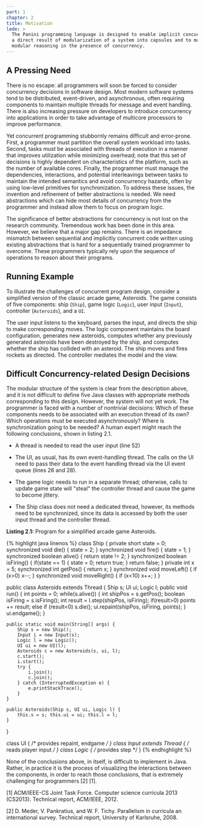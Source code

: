 ```yaml
---
part: 1
chapter: 2
title: Motivation
lede: >
  The Panini programming language is designed to enable implicit concurrency as
  a direct result of modularization of a system into capsules and to maintain
  modular reasoning in the presence of concurrency.
---
```


## A Pressing Need

There is no escape: all programmers will soon be forced to consider concurrency
decisions in software design. Most modern software systems tend to be
distributed, event-driven, and asynchronous, often requiring components to
maintain multiple threads for message and event handling. There is also
increasing pressure on developers to introduce concurrency into applications in
order to take advantage of multicore processors to improve performance.

Yet concurrent programming stubbornly remains difficult and error-prone. First,
a programmer must partition the overall system workload into tasks. Second,
tasks must be associated with threads of execution in a manner that improves
utilization while minimizing overhead; note that this set of decisions is highly
dependent on characteristics of the platform, such as the number of available
cores. Finally, the programmer must manage the dependencies, interactions, and
potential interleavings between tasks to maintain the intended semantics and
avoid concurrency hazards, often by using low-level primitives for
synchronization. To address these issues, the invention and refinement of better
abstractions is needed. We need abstractions which can hide most details of
concurrency from the programmer and instead allow them to focus on program
logic.

The significance of better abstractions for concurrency is not lost on the
research community. Tremendous work has been done in this area. However, we
believe that a major gap remains. There is an impedance mismatch between
sequential and implicitly concurrent code written using existing abstractions
that is hard for a sequentially trained programmer to overcome. These
programmers typically rely upon the sequence of operations to reason about their
programs.


## Running Example

To illustrate the challenges of concurrent program design, consider a simplified
version of the classic arcade game, Asteroids. The game consists of five
components: ship (`Ship`), game logic (`Logic`), user input (`Input`),
controller (`Asteroids`), and a `UI`.

The user input listens to the keyboard, parses the input, and directs the ship
to make corresponding moves. The logic component maintains the board
configuration, generates new asteroids, computes whether any previously
generated asteroids have been destroyed by the ship, and computes whether the
ship has collided with an asteroid. The ship moves and fires rockets as
directed. The controller mediates the model and the view.


## Difficult Concurrency-related Design Decisions

The modular structure of the system is clear from the description above, and it
is not difficult to define five Java classes with appropriate methods
corresponding to this design. However, the system will not yet work. The
programmer is faced with a number of nontrivial decisions: Which of these
components needs to be associated with an execution thread of its own? Which
operations must be executed asynchronously? Where is synchronization going to be
needed? A human expert might reach the following conclusions, shown in listing
2.1.

- A thread is needed to read the user input (line 52)

- The UI, as usual, has its own event-handling thread. The calls on the UI need
  to pass their data to the event handling thread via the UI event queue (lines
  26 and 28).

- The game logic needs to run in a separate thread; otherwise, calls to update
  game state will "steal" the controller thread and cause the game to become
  jittery.

- The Ship class does not need a dedicated thread, however, its methods need to
  be synchronized, since its data is accessed by both the user input thread and
  the controller thread.

**Listing 2.1:** Program for a simplified arcade game Asteroids.

{% highlight java linenos %}
class Ship {
    private short state = 0;
    synchronized void die() { state = 2; }
    synchronized  void fire() { state = 1; }
    synchronized boolean alive() { return state != 2; }
    synchronized boolean isFiring() {
        if(state == 1) { state = 0; return true; }
            return false;
        }
    private int x = 5;
    synchronized int getPos() { return x; }
    synchronized  void moveLeft() { if (x>0) x--; }
    synchronized  void moveRight() { if (x<10) x++; }
}

public class Asteroids extends Thread {
    Ship s; UI ui; Logic l;
    public void run() {
        int points = 0;
        while(s.alive()) {
            int shipPos = s.getPos();
            boolean isFiring = s.isFiring();
            int result = l.step(shipPos, isFiring);
            if(result>0) points += result;
            else if (result<0) s.die();
            ui.repaint(shipPos, isFiring, points);
        }
        ui.endgame();
    }

    public static void main(String[] args) {
        Ship s = new Ship();
        Input i = new Input(s);
        Logic l = new Logic();
        UI ui = new UI(l);
        Asteroids c = new Asteroids(s, ui, l);
        c.start();
        i.start();
        try {
            i.join();
            c.join();
        } catch (InterruptedException e) {
            e.printStackTrace();
        }
    }

    public Asteroids(Ship s, UI ui, Logic l) {
        this.s = s; this.ui = ui; this.l = l;
    }
}

class UI { /* provides repaint, endgame */ }
class Input extends Thread { /* reads player input */ }
class Logic { /* provides step */ }
{% endhighlight %}

None of the conclusions above, in itself, is difficult to implement in Java.
Rather, in practice it is the process of visualizing the interactions between
the components, in order to reach those conclusions, that is extremely
challenging for programmers [2] [1].

[1] ACM/IEEE-CS Joint Task Force. Computer science curricula 2013 (CS2013).
Technical report, ACM/IEEE, 2012.

[2] D. Meder, V. Pankratius, and W. F. Tichy. Parallelism in curricula an
international survey. Technical report, University of Karlsruhe, 2008.
